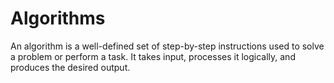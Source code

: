 # Algorithms
An algorithm is a well-defined set of step-by-step instructions used to solve a problem or perform a task. It takes input, processes it logically, and produces the desired output. 
